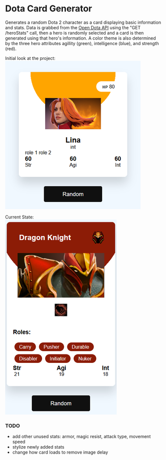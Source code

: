# Dota Card Generator
 Generates a random Dota 2 character as a card displaying basic information and stats. Data is grabbed from the [Open Dota API](https://docs.opendota.com/) using the "GET /heroStats" call, then a hero is randomly selected and a card is then generated using that hero's information. A color theme is also determined by the three hero attributes agillity (green), intelligence (blue), and strength (red).

Initial look at the project: <br>
![initial project](images/dota-card-generator-1.png)

Current State: <br>
![current project state](images/dota-card-generator-2.png)

### TODO
- add other unused stats: armor, magic resist, attack type, movement speed
- stylize newly added stats
- change how card loads to remove image delay
